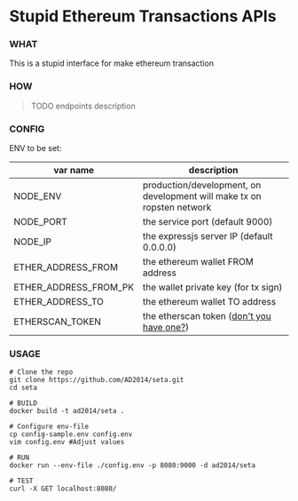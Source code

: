 # Stupid Ethereum Transactions APIs


### WHAT

This is a stupid interface for make ethereum transaction

### HOW

> TODO
> endpoints description


### CONFIG

ENV to be set:

var name              | description
----------------------|--------------------------------------------------------------------------
NODE_ENV              | production/development, on development will make tx on ropsten network
NODE_PORT             | the service port (default 9000)
NODE_IP               | the expressjs server IP (default 0.0.0.0)
ETHER_ADDRESS_FROM    | the ethereum wallet FROM address
ETHER_ADDRESS_FROM_PK | the wallet private key (for tx sign)
ETHER_ADDRESS_TO      | the ethereum wallet TO address
ETHERSCAN_TOKEN       | the etherscan token ([don't you have one?](https://etherscan.io))


### USAGE

```shell
# Clone the repo
git clone https://github.com/AD2014/seta.git
cd seta

# BUILD
docker build -t ad2014/seta .

# Configure env-file
cp config-sample.env config.env
vim config.env #Adjust values

# RUN
docker run --env-file ./config.env -p 8080:9000 -d ad2014/seta

# TEST
curl -X GET localhost:8080/
```
